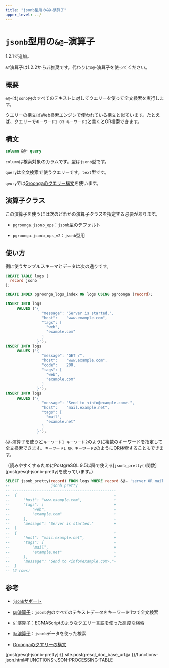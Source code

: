```yaml
---
title: "jsonb型用の&@~演算子"
upper_level: ../
---
```


# `jsonb`型用の`&@~`演算子

1.2.1で追加。

`&?`演算子は1.2.2から非推奨です。代わりに`&@~`演算子を使ってください。

## 概要

`&@~`は`jsonb`内のすべてのテキストに対してクエリーを使って全文検索を実行します。

クエリーの構文はWeb検索エンジンで使われている構文と似ています。たとえば、クエリーで`キーワード1 OR キーワード2`と書くとOR検索できます。

## 構文

```sql
column &@~ query
```

`column`は検索対象のカラムです。型は`jsonb`型です。

`query`は全文検索で使うクエリーです。`text`型です。

`qeury`では[Groongaのクエリー構文][groonga-query-syntax]を使います。

## 演算子クラス

この演算子を使うには次のどれかの演算子クラスを指定する必要があります。

  * `pgroonga.jsonb_ops`：`jsonb`型のデフォルト

  * `pgroonga.jsonb_ops_v2`：`jsonb`型用

## 使い方

例に使うサンプルスキーマとデータは次の通りです。

```sql
CREATE TABLE logs (
  record jsonb
);

CREATE INDEX pgroonga_logs_index ON logs USING pgroonga (record);

INSERT INTO logs
     VALUES ('{
                "message": "Server is started.",
                "host":    "www.example.com",
                "tags": [
                  "web",
                  "example.com"
                ]
              }');
INSERT INTO logs
     VALUES ('{
                "message": "GET /",
                "host":    "www.example.com",
                "code":    200,
                "tags": [
                  "web",
                  "example.com"
                ]
              }');
INSERT INTO logs
     VALUES ('{
                "message": "Send to <info@example.com>.",
                "host":    "mail.example.net",
                "tags": [
                  "mail",
                  "example.net"
                ]
              }');
```

`&@~`演算子を使うと`キーワード1 キーワード2`のように複数のキーワードを指定して全文検索できます。`キーワード1 OR キーワード2`のようにOR検索することもできます。

（読みやすくするためにPostgreSQL 9.5以降で使える[`jsonb_pretty()`関数][postgresql-jsonb-pretty]を使っています。）

```sql
SELECT jsonb_pretty(record) FROM logs WHERE record &@~ 'server OR mail';
--                  jsonb_pretty                 
-- ----------------------------------------------
--  {                                           +
--      "host": "www.example.com",              +
--      "tags": [                               +
--          "web",                              +
--          "example.com"                       +
--      ],                                      +
--      "message": "Server is started."         +
--  }
--  {                                           +
--      "host": "mail.example.net",             +
--      "tags": [                               +
--          "mail",                             +
--          "example.net"                       +
--      ],                                      +
--      "message": "Send to <info@example.com>."+
--  }
-- (2 rows)
```

## 参考

  * [`jsonb`サポート][jsonb]

  * [`&@`演算子][match-jsonb-v2]：`jsonb`内のすべてのテキストデータをキーワード1つで全文検索

  * [`` &` ``演算子][script-jsonb-v2]：ECMAScriptのようなクエリー言語を使った高度な検索

  * [`@>`演算子][contain-jsonb]：`jsonb`データを使った検索

  * [Groongaのクエリーの構文][groonga-query-syntax]

[jsonb]:../jsonb.html

[match-jsonb-v2]:match-jsonb-v2.html
[script-jsonb-v2]:script-jsonb-v2.html
[contain-jsonb]:contain-jsonb.html

[groonga-query-syntax]:http://groonga.org/ja/docs/reference/grn_expr/query_syntax.html

[postgresql-jsonb-pretty]:{{ site.postgresql_doc_base_url.ja }}/functions-json.html#FUNCTIONS-JSON-PROCESSING-TABLE
